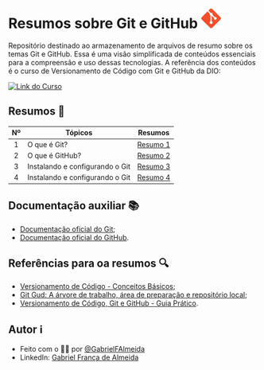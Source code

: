 # Resumos sobre Git e GitHub <img alt="Git" src="/assets/imagens/git-logo.png" width="40" height="40">

Repositório destinado ao armazenamento de arquivos de resumo sobre os temas Git e GitHub. 
Essa é uma visão simplificada de conteúdos essenciais para a compreensão e uso dessas tecnologias. 
A referência dos conteúdos é o curso de Versionamento de Código com Git e GitHub da DIO:

[![Link do Curso](https://img.shields.io/badge/Acesse%20o%20curso-81599F?style=for-the-badge&logo=git&logoColor=D9ECFF&logoSize=auto&label=Git&labelColor=81599F&color=3CD4D9)](https://web.dio.me/course/versionamento-de-codigo-com-git-e-github/learning/f3cbaa66-efbd-4c25-842e-2069c188c066) 

## Resumos 📄
<div align="center">

| Nº | Tópicos | Resumos |
| -------- | -------- | --------- |
| <div align="center">1</div> | O que é Git? | [Resumo 1](https://github.com/GabrielFAlmeida/resumos-git-e-github/blob/main/resumos/resumo-1-o-que-git.md) |
| <div align="center">2</div> | O que é GitHub? | [Resumo 2](https://github.com/GabrielFAlmeida/resumos-git-e-github/blob/main/resumos/resumo-2-o-que-github.md) |
| <div align="center">3</div> | Instalando e configurando o Git | [Resumo 3](https://github.com/GabrielFAlmeida/resumos-git-e-github/blob/main/resumos/resumo-3-instalando-e-configurando-o-git.md) |
| <div align="center">4</div> | Instalando e configurando o Git | [Resumo 4](https://github.com/GabrielFAlmeida/resumos-git-e-github/blob/main/resumos/resumo-4-iniciando-e-operando-um-repositorio.md) |

</div>

## Documentação auxiliar 📚
- [Documentação oficial do Git](https://git-scm.com/doc);
- [Documentação oficial do GitHub](https://docs.github.com/pt).

## Referências para oa resumos 🔍
- [Versionamento de Código - Conceitos Básicos](https://www.dio.me/articles/versionamento-de-codigo-conceitos-basicos);
- [Git Gud: A árvore de trabalho, área de preparação e repositório local](https://medium.com/@lucasmaurer/git-gud-the-working-tree-staging-area-and-local-repo-a1f0f4822018);
- [Versionamento de Código, Git e GitHub - Guia Prático](https://www.dio.me/articles/versionamento-de-codigo-git-e-github-guia-pratico).

## Autor ℹ️

- Feito com o 🫶🏻 por [@GabrielFAlmeida](https://github.com/GabrielFAlmeida)
- LinkedIn: [Gabriel França de Almeida](https://www.linkedin.com/in/gabriel-frnca/)